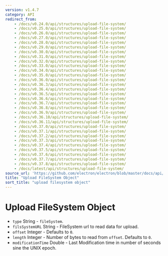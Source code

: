 ```yaml
---
version: v1.4.7
category: API
redirect_from:
    - /docs/v0.24.0/api/structures/upload-file-system/
    - /docs/v0.25.0/api/structures/upload-file-system/
    - /docs/v0.26.0/api/structures/upload-file-system/
    - /docs/v0.27.0/api/structures/upload-file-system/
    - /docs/v0.28.0/api/structures/upload-file-system/
    - /docs/v0.29.0/api/structures/upload-file-system/
    - /docs/v0.30.0/api/structures/upload-file-system/
    - /docs/v0.31.0/api/structures/upload-file-system/
    - /docs/v0.32.0/api/structures/upload-file-system/
    - /docs/v0.33.0/api/structures/upload-file-system/
    - /docs/v0.34.0/api/structures/upload-file-system/
    - /docs/v0.35.0/api/structures/upload-file-system/
    - /docs/v0.36.0/api/structures/upload-file-system/
    - /docs/v0.36.3/api/structures/upload-file-system/
    - /docs/v0.36.4/api/structures/upload-file-system/
    - /docs/v0.36.5/api/structures/upload-file-system/
    - /docs/v0.36.6/api/structures/upload-file-system/
    - /docs/v0.36.7/api/structures/upload-file-system/
    - /docs/v0.36.8/api/structures/upload-file-system/
    - /docs/v0.36.9/api/structures/upload-file-system/
    - /docs/v0.36.10/api/structures/upload-file-system/
    - /docs/v0.36.11/api/structures/upload-file-system/
    - /docs/v0.37.0/api/structures/upload-file-system/
    - /docs/v0.37.1/api/structures/upload-file-system/
    - /docs/v0.37.2/api/structures/upload-file-system/
    - /docs/v0.37.3/api/structures/upload-file-system/
    - /docs/v0.37.4/api/structures/upload-file-system/
    - /docs/v0.37.5/api/structures/upload-file-system/
    - /docs/v0.37.6/api/structures/upload-file-system/
    - /docs/v0.37.7/api/structures/upload-file-system/
    - /docs/v0.37.8/api/structures/upload-file-system/
    - /docs/latest/api/structures/upload-file-system/
source_url: 'https://github.com/electron/electron/blob/master/docs/api/structures/upload-file-system.md'
title: "Upload FileSystem Object"
sort_title: "upload filesystem object"
---
```


# Upload FileSystem Object

* `type` String - `fileSystem`.
* `filsSystemURL` String - FileSystem url to read data for upload.
* `offset` Integer - Defaults to `0`.
* `length` Integer - Number of bytes to read from `offset`.
  Defaults to `0`.
* `modificationTime` Double - Last Modification time in
  number of seconds sine the UNIX epoch.
